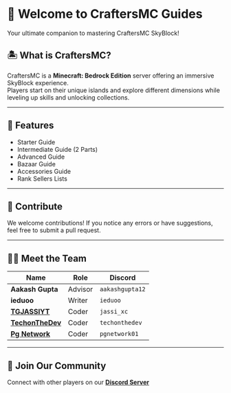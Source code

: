 # 🌟 Welcome to CraftersMC Guides  
Your ultimate companion to mastering CraftersMC SkyBlock!

## 🏝️ What is CraftersMC?  
CraftersMC is a **Minecraft: Bedrock Edition** server offering an immersive SkyBlock experience.  
Players start on their unique islands and explore different dimensions while leveling up skills and unlocking collections.

---

## 📖 Features  
- Starter Guide  
- Intermediate Guide (2 Parts)  
- Advanced Guide  
- Bazaar Guide  
- Accessories Guide  
- Rank Sellers Lists  

---

## 🚀 Contribute  
We welcome contributions! If you notice any errors or have suggestions, feel free to submit a pull request.

---

## 👨‍💻 Meet the Team  

| Name | Role | Discord |
|------|------|---------|
| **Aakash Gupta** | Advisor | `aakashgupta12` |
| **ieduoo** | Writer | `ieduoo` |
| [**TGJASSIYT**](https://github.com/TGJASSIYT) | Coder | `jassi_xc` |
| [**TechonTheDev**](https://github.com/TechonVS) | Coder | `techonthedev` |
| [**Pg Network**](https://github.com/PgNetwork01) | Coder | `pgnetwork01` |

---

## 📢 Join Our Community  
Connect with other players on our **[Discord Server](https://discord.gg/tbHbnvdXKR)**